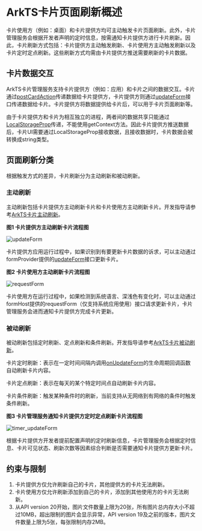 # ArkTS卡片页面刷新概述
<!--Kit: Form Kit-->
<!--Subsystem: Ability-->
<!--Owner: @cx983299475-->
<!--Designer: @xueyulong-->
<!--Tester: @chenmingze-->
<!--Adviser: @Brilliantry_Rui-->

卡片使用方（例如：桌面）和卡片提供方均可主动触发卡片页面刷新。此外，卡片管理服务会根据开发者声明的定时信息，按需通知卡片提供方进行卡片刷新。因此，卡片刷新方式包括：卡片提供方主动触发刷新、卡片使用方主动触发刷新以及卡片定时定点刷新。这些刷新方式均需由卡片提供方推送需要刷新的卡片数据。

## 卡片数据交互

ArkTS卡片管理服务支持卡片提供方（例如：应用）和卡片之间的数据交互。卡片通过[postCardAction](../reference/apis-arkui/js-apis-postCardAction.md#postcardaction-1)传递数据给卡片提供方，卡片提供方则通过[updateForm](../reference/apis-form-kit/js-apis-app-form-formProvider.md#formproviderupdateform)接口传递数据给卡片。卡片提供方将数据提供给卡片后，可以用于卡片页面刷新等。

由于卡片提供方和卡片为相互独立的进程，两者间的数据共享只能通过[LocalStorageProp](../ui/state-management/arkts-localstorage.md#localstorageprop)传递，不能使用getContext方法。因此卡片提供方推送数据后，卡片UI需要通过LocalStorageProp接收数据，且接收数据时，卡片数据会被转换成string类型。

## 页面刷新分类

根据触发方式的差异，卡片刷新分为主动刷新和被动刷新。

### 主动刷新

主动刷新包括卡片提供方主动刷新卡片和卡片使用方主动刷新卡片。开发指导请参考[ArkTS卡片主动刷新](arkts-ui-widget-active-refresh.md)。

**图1 卡片提供方主动刷新卡片流程图**

![updateForm](figures/updateForm.PNG)

卡片提供方应用运行过程中，如果识别到有要更新卡片数据的诉求，可以主动通过formProvider提供的[updateForm](../reference/apis-form-kit/js-apis-app-form-formProvider.md#formproviderupdateform)接口更新卡片。

**图2 卡片使用方主动刷新卡片流程图**

![requestForm](figures/requestForm.PNG)

卡片使用方在运行过程中，如果检测到系统语言、深浅色有变化时，可以主动通过formHost提供的requestForm（仅支持系统应用使用）接口请求更新卡片，卡片管理服务会进而通知卡片提供方完成卡片更新。

### 被动刷新

被动刷新包括定时刷新、定点刷新<!--Del-->和条件刷新<!--DelEnd-->。开发指导请参考[ArkTS卡片被动刷新](arkts-ui-widget-passive-refresh.md)。

卡片定时刷新：表示在一定时间间隔内调用[onUpdateForm](../reference/apis-form-kit/js-apis-app-form-formExtensionAbility.md#formextensionabilityonupdateform)的生命周期回调函数自动刷新卡片内容。

卡片定点刷新：表示在每天的某个特定时间点自动刷新卡片内容。

<!--Del-->
卡片条件刷新：触发某种条件时的刷新，当前支持从无网络到有网络的条件时触发条件刷新。
<!--DelEnd-->

**图3 卡片管理服务通知卡片提供方定时定点刷新卡片流程图**

![timer_updateForm](figures/timer_updateForm.PNG)

根据卡片提供方开发者提前配置声明的定时刷新信息，卡片管理服务会根据定时信息、卡片可见状态、刷新次数等因素综合判断是否需要通知卡片提供方更新卡片。

## 约束与限制

1. 卡片提供方仅允许刷新自己的卡片，其他提供方的卡片无法刷新。
2. 卡片使用方仅允许刷新添加到自己的卡片，添加到其他使用方的卡片无法刷新。
3. 从API version 20开始，图片文件数量上限为20张，所有图片总内存大小不超过10MB，超出限制的图片会显示异常，API version 19及之前的版本，图片文件数量上限为5张，每张限制内存2MB。
